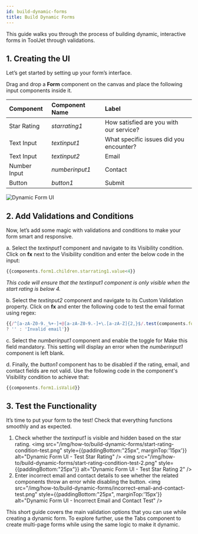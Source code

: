 ```yaml
---
id: build-dynamic-forms
title: Build Dynamic Forms
---
```


This guide walks you through the process of building dynamic, interactive forms in ToolJet through validations.   

<div style={{paddingBottom:'24px'}}>

## 1. Creating the UI
Let’s get started by setting up your form’s interface.

Drag and drop a **Form** component on the canvas and place the following input components inside it. 

| Component         | Component Name | Label                                              |
|:------------------|:---------------|:---------------------------------------------------|
| Star Rating       | *starrating1*  | How satisfied are you with our service?            |
| Text Input        | *textinput1*   | What specific issues did you encounter?            |
| Text Input        | *textinput2*   | Email                                              |
| Number Input      | *numberinput1* | Contact                                            |
| Button            | *button1*      | Submit                                             |

<img src="/img/how-to/build-dynamic-forms/dynamic-form-UI.png" alt="Dynamic Form UI" />

</div>

<div style={{paddingBottom:'24px'}}>

## 2. Add Validations and Conditions
Now, let’s add some magic with validations and conditions to make your form smart and responsive. 

a. Select the *textinput1* component and navigate to its Visibility condition. Click on **fx** next to the Visibility condition and enter the below code in the input:

```javascript
{{components.form1.children.starrating1.value<4}}
```
*This code will ensure that the *textinput1* component is only visible when the start rating is below 4.*

b. Select the *textinput2* component and navigate to its Custom Validation property. Click on **fx** and enter the following code to test the email format using regex:
```javascript
{{/^[a-zA-Z0-9._%+-]+@[a-zA-Z0-9.-]+\.[a-zA-Z]{2,}$/.test(components.form1.children.textinput2.value) 
? '' : 'Invalid email'}}
```

c. Select the *numberinput1* component and enable the toggle for Make this field mandatory. This setting will display an error when the *numberinput1* component is left blank.

d. Finally, the *button1* component has to be disabled if the rating, email, and contact fields are not valid. Use the following code in the component's Visibility condition to achieve that:

```javascript
{{components.form1.isValid}}
```
</div>

<div style={{paddingBottom:'24px'}}>

## 3. Test the Functionality

It’s time to put your form to the test! Check that everything functions smoothly and as expected.

1. Check whether the *textinput1* is visible and hidden based on the star rating.
        <img src="/img/how-to/build-dynamic-forms/start-rating-condition-test.png" style={{paddingBottom:"25px", marginTop:'15px'}} alt="Dynamic Form UI - Test Star Rating" />
        <img src="/img/how-to/build-dynamic-forms/start-rating-condition-test-2.png" style={{paddingBottom:"25px"}} alt="Dynamic Form UI - Test Star Rating 2" />
2. Enter incorrect email and contact details to see whether the related components throw an error while disabling the button.
        <img src="/img/how-to/build-dynamic-forms/incorrect-email-and-contact-test.png" style={{paddingBottom:"25px", marginTop:'15px'}} alt="Dynamic Form UI - Incorrect Email and Contact Test" />

</div>

This short guide covers the main validation options that you can use while creating a dynamic form. To explore further, use the Tabs component to create multi-page forms while using the same logic to make it dynamic. 


